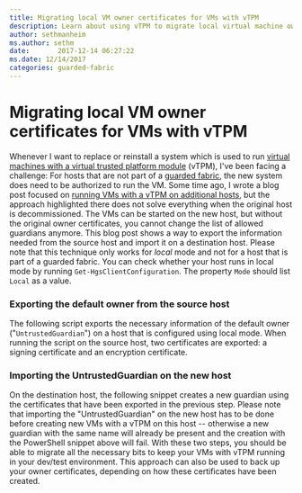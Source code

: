 ```yaml
---
title: Migrating local VM owner certificates for VMs with vTPM
description: Learn about using vTPM to migrate local virtual machine owner certificates when switching between local hosts.
author: sethmanheim
ms.author: sethm
date:       2017-12-14 06:27:22
ms.date: 12/14/2017
categories: guarded-fabric
---
```

# Migrating local VM owner certificates for VMs with vTPM

Whenever I want to replace or reinstall a system which is used to run [virtual machines with a virtual trusted platform module](/windows-server/virtualization/hyper-v/learn-more/generation-2-virtual-machine-security-settings-for-hyper-v#encryption-support-settings-in-hyper-v-manager) (vTPM), I've been facing a challenge: For hosts that are not part of a [guarded fabric](/windows-server/virtualization/guarded-fabric-shielded-vm/guarded-fabric-and-shielded-vms), the new system does need to be authorized to run the VM. Some time ago, I wrote a blog post focused on [running VMs with a vTPM on additional hosts](https://blogs.technet.microsoft.com/virtualization/2016/10/25/allowing-an-additional-host-to-run-a-vm-with-virtual-tpm/), but the approach highlighted there does not solve everything when the original host is decommissioned. The VMs can be started on the new host, but without the original owner certificates, you cannot change the list of allowed guardians anymore. This blog post shows a way to export the information needed from the source host and import it on a destination host. Please note that this technique only works for _local_ mode and not for a host that is part of a guarded fabric. You can check whether your host runs in local mode by running `Get-HgsClientConfiguration`. The property `Mode` should list `Local` as a value. 

### Exporting the default owner from the source host

The following script exports the necessary information of the default owner ("`UntrustedGuardian`") on a host that is configured using local mode. When running the script on the source host, two certificates are exported: a signing certificate and an encryption certificate. 

### Importing the UntrustedGuardian on the new host

On the destination host, the following snippet creates a new guardian using the certificates that have been exported in the previous step.  Please note that importing the "UntrustedGuardian" on the new host has to be done before creating new VMs with a vTPM on this host -- otherwise a new guardian with the same name will already be present and the creation with the PowerShell snippet above will fail. With these two steps, you should be able to migrate all the necessary bits to keep your VMs with vTPM running in your dev/test environment. This approach can also be used to back up your owner certificates, depending on how these certificates have been created. 
